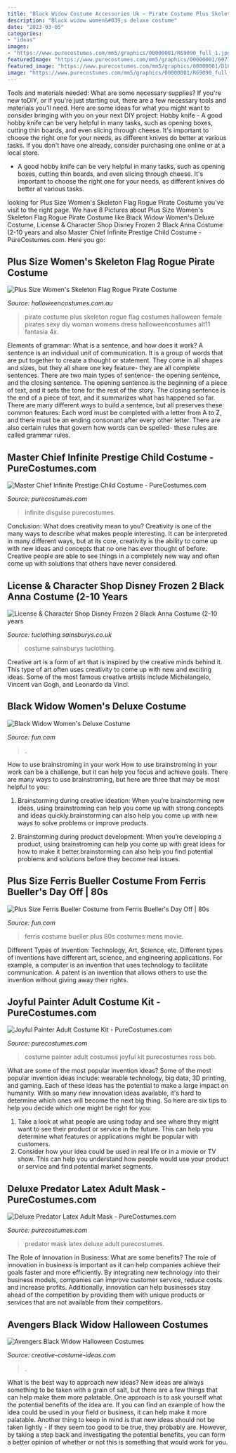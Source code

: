 ```yaml
---
title: "Black Widow Costume Accessories Uk ~ Pirate Costume Plus Skeleton Rogue Flag Costumes Halloween Female Pirates Sexy Diy Woman Womens Dress Halloweencostumes Alt11 Fantasia 4x"
description: "Black widow women&#039;s deluxe costume"
date: "2023-03-05"
categories:
- "ideas"
images:
- "https://www.purecostumes.com/mm5/graphics/00000001/R69090_full_1.jpg"
featuredImage: "https://www.purecostumes.com/mm5/graphics/00000001/60770_full_1.jpg"
featured_image: "https://www.purecostumes.com/mm5/graphics/00000001/D105009_full_1.jpg"
image: "https://www.purecostumes.com/mm5/graphics/00000001/R69090_full_1.jpg"
---
```



Tools and materials needed: What are some necessary supplies?
If you're new toDIY, or if you're just starting out, there are a few necessary tools and materials you'll need. Here are some ideas for what you might want to consider bringing with you on your next DIY project:
Hobby knife - A good hobby knife can be very helpful in many tasks, such as opening boxes, cutting thin boards, and even slicing through cheese. It's important to choose the right one for your needs, as different knives do better at various tasks. If you don't have one already, consider purchasing one online or at a local store.

- A good hobby knife can be very helpful in many tasks, such as opening boxes, cutting thin boards, and even slicing through cheese. It's important to choose the right one for your needs, as different knives do better at various tasks.

	

		
looking for Plus Size Women&#039;s Skeleton Flag Rogue Pirate Costume you've visit to the right page. We have 8 Pictures about Plus Size Women&#039;s Skeleton Flag Rogue Pirate Costume like Black Widow Women&#039;s Deluxe Costume, License &amp; Character Shop Disney Frozen 2 Black Anna Costume (2-10 years and also Master Chief Infinite Prestige Child Costume - PureCostumes.com. Here you go:
		
    
## Plus Size Women&#039;s Skeleton Flag Rogue Pirate Costume

<img loading=lazy src="https://images.halloweencostumes.com.au/products/33320/2-1-167109/plus-size-skeleton-flag-rogue-pirate-costume-for-women-alt11.jpg" onerror="this.onerror=null;this.src='https://tse2.mm.bing.net/th?id=OIP.5aI-t7hmdyrQlX78EOH71QHaKl&amp;pid=15.1';" alt="Plus Size Women&#039;s Skeleton Flag Rogue Pirate Costume">

_Source: halloweencostumes.com.au_

>pirate costume plus skeleton rogue flag costumes halloween female pirates sexy diy woman womens dress halloweencostumes alt11 fantasia 4x. 

	

Elements of grammar: What is a sentence, and how does it work?
A sentence is an individual unit of communication. It is a group of words that are put together to create a thought or statement. They come in all shapes and sizes, but they all share one key feature- they are all complete sentences. There are two main types of sentence- the opening sentence, and the closing sentence. The opening sentence is the beginning of a piece of text, and it sets the tone for the rest of the story. The closing sentence is the end of a piece of text, and it summarizes what has happened so far. There are many different ways to build a sentence, but all preserves these common features: Each word must be completed with a letter from A to Z, and there must be an ending consonant after every other letter. There are also certain rules that govern how words can be spelled- these rules are called grammar rules.

    
## Master Chief Infinite Prestige Child Costume - PureCostumes.com

<img loading=lazy src="https://www.purecostumes.com/mm5/graphics/00000001/D105009_full_1.jpg" onerror="this.onerror=null;this.src='https://tse3.mm.bing.net/th?id=OIP.O_7vCaB1x2EWRgWHKkn-hwHaLO&amp;pid=15.1';" alt="Master Chief Infinite Prestige Child Costume - PureCostumes.com">

_Source: purecostumes.com_

>infinite disguise purecostumes. 

	

Conclusion: What does creativity mean to you?
Creativity is one of the many ways to describe what makes people interesting. It can be interpreted in many different ways, but at its core, creativity is the ability to come up with new ideas and concepts that no one has ever thought of before. Creative people are able to see things in a completely new way and often come up with solutions that others have never considered.

    
## License &amp; Character Shop Disney Frozen 2 Black Anna Costume (2-10 Years

<img loading=lazy src="https://dxs8u2q9547g0.cloudfront.net/sys-master/products/h0a/h84/11485996515358/135800857_Black_01.jpg_LARGE" onerror="this.onerror=null;this.src='https://tse2.mm.bing.net/th?id=OIP.NYJoW2PgZTFek9RavRTGKQHaKC&amp;pid=15.1';" alt="License &amp; Character Shop Disney Frozen 2 Black Anna Costume (2-10 years">

_Source: tuclothing.sainsburys.co.uk_

>costume sainsburys tuclothing. 

	

Creative art is a form of art that is inspired by the creative minds behind it. This type of art often uses creativity to come up with new and exciting ideas. Some of the most famous creative artists include Michelangelo, Vincent van Gogh, and Leonardo da Vinci.

    
## Black Widow Women&#039;s Deluxe Costume

<img loading=lazy src="https://images.fun.com/products/66166/1-1/black-widow-womens-deluxe-costume.jpg" onerror="this.onerror=null;this.src='https://tse4.mm.bing.net/th?id=OIP.9lPm2ZOcmIuXDgCxabufWAHaKl&amp;pid=15.1';" alt="Black Widow Women&#039;s Deluxe Costume">

_Source: fun.com_

>. 

	

How to use brainstroming in your work
How to use brainstroming in your work can be a challenge, but it can help you focus and achieve goals. There are many ways to use brainstroming, but here are three that may be most helpful to you:
1. Brainstorming during creative ideation: When you’re brainstorming new ideas, using brainstroming can help you come up with strong concepts and ideas quickly.brainstorming can also help you come up with new ways to solve problems or improve products.

2. Brainstorming during product development: When you’re developing a product, using brainstroming can help you come up with great ideas for how to make it better.brainstorming can also help you find potential problems and solutions before they become real issues.


    
## Plus Size Ferris Bueller Costume From Ferris Bueller&#039;s Day Off | 80s

<img loading=lazy src="https://images.fun.com/products/33344/1-1/mens-plus-size-ferris-bueller-costume.jpg" onerror="this.onerror=null;this.src='https://tse4.mm.bing.net/th?id=OIP.K58csJ-mNrZ-ZfjBW4nSawHaKl&amp;pid=15.1';" alt="Plus Size Ferris Bueller Costume from Ferris Bueller&#039;s Day Off | 80s">

_Source: fun.com_

>ferris costume bueller plus 80s costumes mens movie. 

	

Different Types of Invention: Technology, Art, Science, etc.
Different types of inventions have different art, science, and engineering applications. For example, a computer is an invention that uses technology to facilitate communication. A patent is an invention that allows others to use the invention without giving away their rights.

    
## Joyful Painter Adult Costume Kit - PureCostumes.com

<img loading=lazy src="https://www.purecostumes.com/mm5/graphics/00000001/60770_full_1.jpg" onerror="this.onerror=null;this.src='https://tse3.mm.bing.net/th?id=OIP.fMj08m9oViNZZcJ-X3YK0AHaLO&amp;pid=15.1';" alt="Joyful Painter Adult Costume Kit - PureCostumes.com">

_Source: purecostumes.com_

>costume painter adult costumes joyful kit purecostumes ross bob. 

	

What are some of the most popular invention ideas?
Some of the most popular invention ideas include: wearable technology, big data, 3D printing, and gaming. Each of these ideas has the potential to make a large impact on humanity. With so many new innovation ideas available, it's hard to determine which ones will become the next big thing. So here are six tips to help you decide which one might be right for you: 
1) Take a look at what people are using today and see where they might want to see their product or service in the future. This can help you determine what features or applications might be popular with customers. 
2) Consider how your idea could be used in real life or in a movie or TV show. This can help you understand how people would use your product or service and find potential market segments.

    
## Deluxe Predator Latex Adult Mask - PureCostumes.com

<img loading=lazy src="https://www.purecostumes.com/mm5/graphics/00000001/R69090_full_1.jpg" onerror="this.onerror=null;this.src='https://tse1.mm.bing.net/th?id=OIP.iS_AL6hzQaW08VS86_fp8wHaLO&amp;pid=15.1';" alt="Deluxe Predator Latex Adult Mask - PureCostumes.com">

_Source: purecostumes.com_

>predator mask latex deluxe adult purecostumes. 

	

The Role of Innovation in Business: What are some benefits?
The role of innovation in business is important as it can help companies achieve their goals faster and more efficiently. By integrating new technology into their business models, companies can improve customer service, reduce costs and increase profits. Additionally, innovation can help businesses stay ahead of the competition by providing them with unique products or services that are not available from their competitors.

    
## Avengers Black Widow Halloween Costumes

<img loading=lazy src="https://creative-costume-ideas.com/wp-content/uploads/11027849736_329d7439e9_k.jpg" onerror="this.onerror=null;this.src='https://tse1.mm.bing.net/th?id=OIP.j4-KGn4KyBLpIuJYFrld2AHaLH&amp;pid=15.1';" alt="Avengers Black Widow Halloween Costumes">

_Source: creative-costume-ideas.com_

>. 

	

What is the best way to approach new ideas?
New ideas are always something to be taken with a grain of salt, but there are a few things that can help make them more palatable. One approach is to ask yourself what the potential benefits of the idea are. If you can find an example of how the idea could be used in your field or business, it can help make it more palatable. Another thing to keep in mind is that new ideas should not be taken lightly - if they seem too good to be true, they probably are. However, by taking a step back and investigating the potential benefits, you can form a better opinion of whether or not this is something that would work for you.

